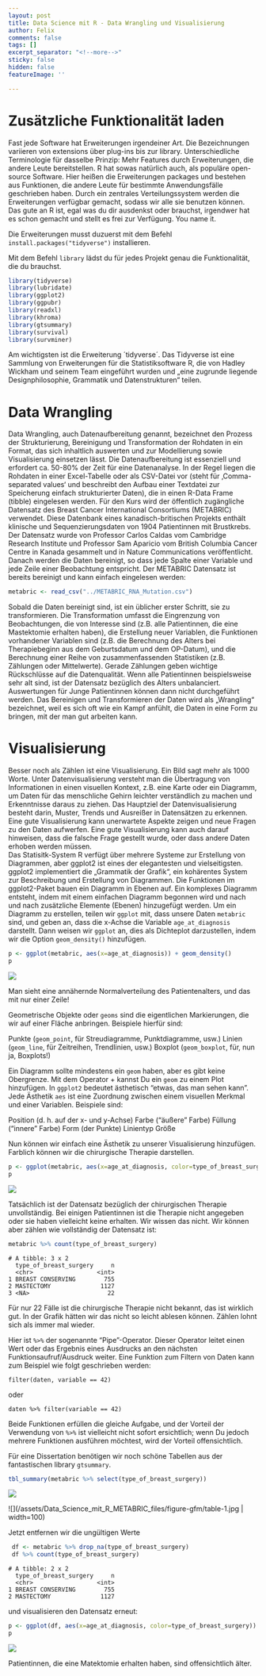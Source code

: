 ```yaml
---
layout: post
title: Data Science mit R - Data Wrangling und Visualisierung
author: Felix
comments: false
tags: []
excerpt_separator: "<!--more-->"
sticky: false
hidden: false
featureImage: ''

---
```

# Zusätzliche Funktionalität laden

Fast jede Software hat Erweiterungen irgendeiner Art. Die Bezeichnungen
variieren von extensions über plug-ins bis zur library. Unterschiedliche
Terminologie für dasselbe Prinzip: Mehr Features durch Erweiterungen,
die andere Leute bereitstellen. <!--more--> R hat sowas natürlich auch, als populäre
open-source Software. Hier heißen die Erweiterungen packages und
bestehen aus Funktionen, die andere Leute für bestimmte Anwendungsfälle
geschrieben haben. Durch ein zentrales Verteilungssystem werden die
Erweiterungen verfügbar gemacht, sodass wir alle sie benutzen können.
Das gute an R ist, egal was du dir ausdenkst oder brauchst, irgendwer
hat es schon gemacht und stellt es frei zur Verfügung. You name it.

Die Erweiterungen musst duzuerst mit dem Befehl
`install.packages("tidyverse")` installieren.

Mit dem Befehl `library` lädst du für jedes Projekt genau die
Funktionalität, die du brauchst.

``` r
library(tidyverse)
library(lubridate)
library(ggplot2)
library(ggpubr)
library(readxl)
library(khroma)
library(gtsummary)
library(survival)
library(survminer)
```

Am wichtigsten ist die Erweiterung ´tidyverse´. Das Tidyverse ist eine
Sammlung von Erweiterungen für die Statistiksoftware R, die von Hadley
Wickham und seinem Team eingeführt wurden und „eine zugrunde liegende
Designphilosophie, Grammatik und Datenstrukturen“ teilen.

# Data Wrangling

Data Wrangling, auch Datenaufbereitung genannt, bezeichnet den Prozess
der Strukturierung, Bereinigung und Transformation der Rohdaten in ein
Format, das sich inhaltlich auswerten und zur Modellierung sowie
Visualisierung einsetzen lässt. Die Datenaufbereitung ist essenziell und
erfordert ca. 50-80% der Zeit für eine Datenanalyse. In der Regel liegen
die Rohdaten in einer Excel-Tabelle oder als CSV-Datei vor (steht für
‚Comma-separated values‘ und beschreibt den Aufbau einer Textdatei zur
Speicherung einfach strukturierter Daten), die in einen R-Data Frame
(tibble) eingelesen werden. Für den Kurs wird der öffentlich zugängliche
Datensatz des Breast Cancer International Consortiums (METABRIC)
verwendet. Diese Datenbank eines kanadisch-britischen Projekts enthält
klinische und Sequenzierungsdaten von 1904 Patientinnen mit Brustkrebs.
Der Datensatz wurde von Professor Carlos Caldas vom Cambridge Research
Institute und Professor Sam Aparicio vom British Columbia Cancer Centre
in Kanada gesammelt und in Nature Communications veröffentlicht. Danach
werden die Daten bereinigt, so dass jede Spalte einer Variable und jede
Zeile einer Beobachtung entspricht. Der METABRIC Datensatz ist bereits
bereinigt und kann einfach eingelesen werden:

``` r
metabric <- read_csv("../METABRIC_RNA_Mutation.csv")
```

Sobald die Daten bereinigt sind, ist ein üblicher erster Schritt, sie zu
transformieren. Die Transformation umfasst die Eingrenzung von
Beobachtungen, die von Interesse sind (z.B. alle Patientinnen, die eine
Mastektomie erhalten haben), die Erstellung neuer Variablen, die
Funktionen vorhandener Variablen sind (z.B. die Berechnung des Alters
bei Therapiebeginn aus dem Geburtsdatum und dem OP-Datum), und die
Berechnung einer Reihe von zusammenfassenden Statistiken (z.B. Zählungen
oder Mittelwerte). Gerade Zählungen geben wichtige Rückschlüsse auf die
Datenqualität. Wenn alle Patientinnen beispielsweise sehr alt sind, ist
der Datensatz bezüglich des Alters unbalanciert. Auswertungen für Junge
Patientinnen können dann nicht durchgeführt werden. Das Bereinigen und
Transformieren der Daten wird als „Wrangling“ bezeichnet, weil es sich
oft wie ein Kampf anfühlt, die Daten in eine Form zu bringen, mit der
man gut arbeiten kann.

# Visualisierung

Besser noch als Zählen ist eine Visualisierung. Ein Bild sagt mehr als
1000 Worte. Unter Datenvisualisierung versteht man die Übertragung von
Informationen in einen visuellen Kontext, z.B. eine Karte oder ein
Diagramm, um Daten für das menschliche Gehirn leichter verständlich zu
machen und Erkenntnisse daraus zu ziehen. Das Hauptziel der
Datenvisualisierung besteht darin, Muster, Trends und Ausreißer in
Datensätzen zu erkennen. Eine gute Visualisierung kann unerwartete
Aspekte zeigen und neue Fragen zu den Daten aufwerfen. Eine gute
Visualisierung kann auch darauf hinweisen, dass die falsche Frage
gestellt wurde, oder dass andere Daten erhoben werden müssen.  
Das Statisitk-System R verfügt über mehrere Systeme zur Erstellung von
Diagrammen, aber ggplot2 ist eines der elegantesten und vielseitigsten.
ggplot2 implementiert die „Grammatik der Grafik“, ein kohärentes System
zur Beschreibung und Erstellung von Diagrammen. Die Funktionen im
ggplot2-Paket bauen ein Diagramm in Ebenen auf. Ein komplexes Diagramm
entsteht, indem mit einem einfachen Diagramm begonnen wird und nach und
nach zusätzliche Elemente (Ebenen) hinzugefügt werden. Um ein Diagramm
zu erstellen, teilen wir `ggplot` mit, dass unsere Daten `metabric`
sind, und geben an, dass die x-Achse die Variable `age_at_diagnosis`
darstellt. Dann weisen wir `ggplot` an, dies als Dichteplot
darzustellen, indem wir die Option `geom_density()` hinzufügen.

``` r
p <- ggplot(metabric, aes(x=age_at_diagnosis)) + geom_density()
p
```

![](../assets/Data_Science_mit_R_METABRIC_files/figure-gfm/unnamed-chunk-6-1.png)

Man sieht eine annähernde Normalverteilung des Patientenalters, und das
mit nur einer Zeile!

Geometrische Objekte oder `geoms` sind die eigentlichen Markierungen,
die wir auf einer Fläche anbringen. Beispiele hierfür sind:

Punkte (`geom_point`, für Streudiagramme, Punktdiagramme, usw.) Linien
(`geom_line`, für Zeitreihen, Trendlinien, usw.) Boxplot
(`geom_boxplot`, für, nun ja, Boxplots!)

Ein Diagramm sollte mindestens ein `geom` haben, aber es gibt keine
Obergrenze. Mit dem Operator + kannst Du ein `geom` zu einem Plot
hinzufügen. In `ggplot2` bedeutet ästhetisch “etwas, das man sehen
kann”. Jede Ästhetik `aes` ist eine Zuordnung zwischen einem visuellen
Merkmal und einer Variablen. Beispiele sind:

Position (d. h. auf der x- und y-Achse) Farbe (“äußere” Farbe) Füllung
(“innere” Farbe) Form (der Punkte) Linientyp Größe

Nun können wir einfach eine Ästhetik zu unserer Visualisierung
hinzufügen. Farblich können wir die chirurgische Therapie darstellen.

``` r
p <- ggplot(metabric, aes(x=age_at_diagnosis, color=type_of_breast_surgery)) + geom_density()
p
```

![](../assets/Data_Science_mit_R_METABRIC_files/figure-gfm/unnamed-chunk-8-1.png)

Tatsächlich ist der Datensatz bezüglich der chirurgischen Therapie
unvollständig. Bei einigen Patientinnen ist die Therapie nicht angegeben
oder sie haben vielleicht keine erhalten. Wir wissen das nicht. Wir
können aber zählen wie vollständig der Datensatz ist:

``` r
metabric %>% count(type_of_breast_surgery)
```

    # A tibble: 3 x 2
      type_of_breast_surgery     n
      <chr>                  <int>
    1 BREAST CONSERVING        755
    2 MASTECTOMY              1127
    3 <NA>                      22

Für nur 22 Fälle ist die chirurgische Therapie nicht bekannt, das ist
wirklich gut. In der Grafik hätten wir das nicht so leicht ablesen
können. Zählen lohnt sich als immer mal wieder.

Hier ist `%>%` der sogenannte “Pipe”-Operator. Dieser Operator leitet
einen Wert oder das Ergebnis eines Ausdrucks an den nächsten
Funktionsaufruf/Ausdruck weiter. Eine Funktion zum Filtern von Daten
kann zum Beispiel wie folgt geschrieben werden:

`filter(daten, variable == 42)`

oder

`daten %>% filter(variable == 42)`

Beide Funktionen erfüllen die gleiche Aufgabe, und der Vorteil der
Verwendung von `%>%` ist vielleicht nicht sofort ersichtlich; wenn Du
jedoch mehrere Funktionen ausführen möchtest, wird der Vorteil
offensichtlich.

Für eine Dissertation benötigen wir noch schöne Tabellen aus der
fantastischen library `gtsummary`.

``` r
tbl_summary(metabric %>% select(type_of_breast_surgery))
```

<img src="../assets/Data_Science_mit_R_METABRIC_files/figure-gfm/table-1.jpg">

![](/assets/Data_Science_mit_R_METABRIC_files/figure-gfm/table-1.jpg | width=100)

Jetzt entfernen wir die ungültigen Werte

``` r
 df <- metabric %>% drop_na(type_of_breast_surgery)
 df %>% count(type_of_breast_surgery)
```

    # A tibble: 2 x 2
      type_of_breast_surgery     n
      <chr>                  <int>
    1 BREAST CONSERVING        755
    2 MASTECTOMY              1127

und visualisieren den Datensatz erneut:

``` r
p <- ggplot(df, aes(x=age_at_diagnosis, color=type_of_breast_surgery)) + geom_density()
p
```

![](../assets/Data_Science_mit_R_METABRIC_files/figure-gfm/unnamed-chunk-16-1.png)

Patientinnen, die eine Matektomie erhalten haben, sind offensichtlich
älter.